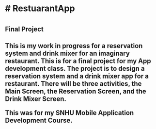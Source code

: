 <h1># RestuarantApp<h1>
<h2>Final Project<h2>
<p>This is my work in progress for a reservation system and drink mixer for an imaginary restaurant.
  This is for a final project for my App development class. The project is to design a reservation system and 
  a drink mixer app for a restaurant. There will be three activities, the Main Screen, the Reservation Screen, and the Drink Mixer Screen.</p>
  
  This was for my SNHU Mobile Application Development Course.

